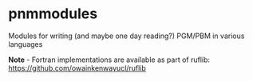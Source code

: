 # pnmmodules
Modules for writing (and maybe one day reading?) PGM/PBM in various languages

**Note** - Fortran implementations are available as part of ruflib: https://github.com/owainkenwayucl/ruflib
